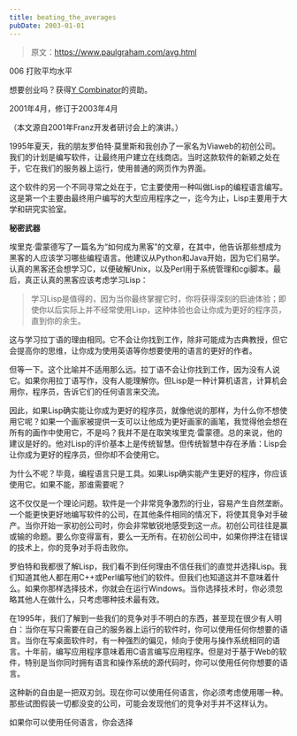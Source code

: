 ```yaml
---
title: beating_the_averages
pubDate: 2003-01-01
---
```


> 原文：https://www.paulgraham.com/avg.html 

            
006 打败平均水平

想要创业吗？获得[Y Combinator](http://ycombinator.com/apply.html)的资助。

2001年4月，修订于2003年4月

（本文源自2001年Franz开发者研讨会上的演讲。）

1995年夏天，我的朋友罗伯特·莫里斯和我创办了一家名为Viaweb的初创公司。我们的计划是编写软件，让最终用户建立在线商店。当时这款软件的新颖之处在于，它在我们的服务器上运行，使用普通的网页作为界面。

这个软件的另一个不同寻常之处在于，它主要使用一种叫做Lisp的编程语言编写。这是第一个主要由最终用户编写的大型应用程序之一，迄今为止，Lisp主要用于大学和研究实验室。

**秘密武器**

埃里克·雷蒙德写了一篇名为“如何成为黑客”的文章，在其中，他告诉那些想成为黑客的人应该学习哪些编程语言。他建议从Python和Java开始，因为它们易学。认真的黑客还会想学习C，以便破解Unix，以及Perl用于系统管理和cgi脚本。最后，真正认真的黑客应该考虑学习Lisp：

> 学习Lisp是值得的，因为当你最终掌握它时，你将获得深刻的启迪体验；即使你以后实际上并不经常使用Lisp，这种体验也会让你成为更好的程序员，直到你的余生。 

这与学习拉丁语的理由相同。它不会让你找到工作，除非可能成为古典教授，但它会提高你的思维，让你成为使用英语等你想要使用的语言的更好的作者。

但等一下。这个比喻并不适用那么远。拉丁语不会让你找到工作，因为没有人说它。如果你用拉丁语写作，没有人能理解你。但Lisp是一种计算机语言，计算机会用你，程序员，告诉它们的任何语言来交流。

因此，如果Lisp确实能让你成为更好的程序员，就像他说的那样，为什么你不想使用它呢？如果一个画家被提供一支可以让他成为更好画家的画笔，我觉得他会想在所有的画作中使用它，不是吗？我并不是在取笑埃里克·雷蒙德。总的来说，他的建议是好的。他对Lisp的评价基本上是传统智慧。但传统智慧中存在矛盾：Lisp会让你成为更好的程序员，但你却不会使用它。

为什么不呢？毕竟，编程语言只是工具。如果Lisp确实能产生更好的程序，你应该使用它。如果不能，那谁需要呢？

这不仅仅是一个理论问题。软件是一个非常竞争激烈的行业，容易产生自然垄断。一个能更快更好地编写软件的公司，在其他条件相同的情况下，将使其竞争对手破产。当你开始一家初创公司时，你会非常敏锐地感受到这一点。初创公司往往是赢或输的命题。要么你变得富有，要么一无所有。在初创公司中，如果你押注在错误的技术上，你的竞争对手将击败你。

罗伯特和我都很了解Lisp，我们看不到任何理由不信任我们的直觉并选择Lisp。我们知道其他人都在用C++或Perl编写他们的软件。但我们也知道这并不意味着什么。如果你那样选择技术，你就会在运行Windows。当你选择技术时，你必须忽略其他人在做什么，只考虑哪种技术最有效。

在1995年，我们了解到一些我们的竞争对手不明白的东西，甚至现在很少有人明白：当你在写只需要在自己的服务器上运行的软件时，你可以使用任何你想要的语言。当你在写桌面软件时，有一种强烈的偏见，倾向于使用与操作系统相同的语言。十年前，编写应用程序意味着用C语言编写应用程序。但是对于基于Web的软件，特别是当你同时拥有语言和操作系统的源代码时，你可以使用任何你想要的语言。

这种新的自由是一把双刃剑。现在你可以使用任何语言，你必须考虑使用哪一种。那些试图假装一切都没变的公司，可能会发现他们的竞争对手并不这样认为。

如果你可以使用任何语言，你会选择
